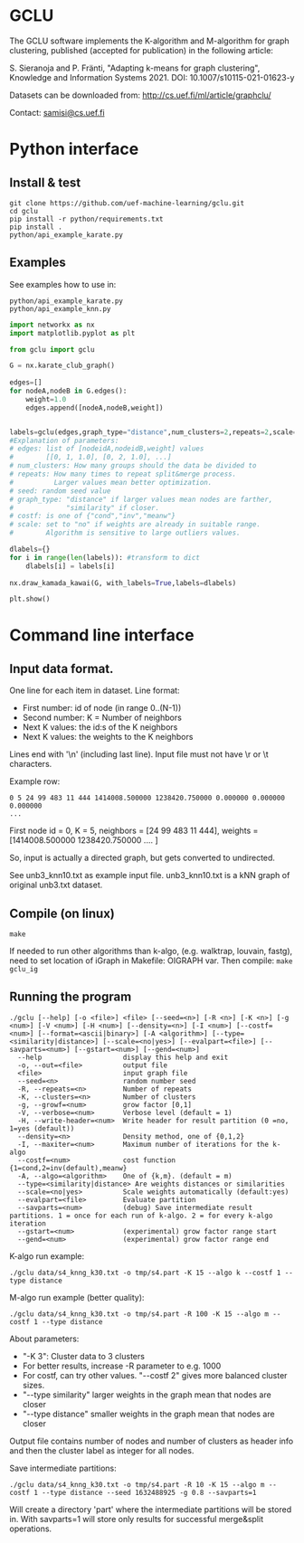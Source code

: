 
# GCLU
The GCLU software implements the K-algorithm and M-algorithm for graph clustering, published (accepted for publication) in the following article:

 S. Sieranoja and P. Fränti, "Adapting k-means for graph clustering", Knowledge and Information Systems 2021. DOI: 10.1007/s10115-021-01623-y 
 
Datasets can be downloaded from:
http://cs.uef.fi/ml/article/graphclu/

Contact: samisi@cs.uef.fi

# Python interface

## Install & test
```
git clone https://github.com/uef-machine-learning/gclu.git
cd gclu
pip install -r python/requirements.txt
pip install .
python/api_example_karate.py
```

## Examples

See examples how to use in:
```
python/api_example_karate.py
python/api_example_knn.py
```

```py
import networkx as nx
import matplotlib.pyplot as plt

from gclu import gclu

G = nx.karate_club_graph()
    
edges=[]
for nodeA,nodeB in G.edges():
    weight=1.0
    edges.append([nodeA,nodeB,weight])


labels=gclu(edges,graph_type="distance",num_clusters=2,repeats=2,scale="no",seed=121288,costf="inv")
#Explanation of parameters:
# edges: list of [nodeidA,nodeidB,weight] values
#        [[0, 1, 1.0], [0, 2, 1.0], ...]    
# num_clusters: How many groups should the data be divided to
# repeats: How many times to repeat split&merge process. 
#          Larger values mean better optimization.
# seed: random seed value
# graph_type: "distance" if larger values mean nodes are farther, 
#             "similarity" if closer.
# costf: is one of {"cond","inv","meanw"}
# scale: set to "no" if weights are already in suitable range. 
#        Algorithm is sensitive to large outliers values.

dlabels={}
for i in range(len(labels)): #transform to dict
    dlabels[i] = labels[i]
    
nx.draw_kamada_kawai(G, with_labels=True,labels=dlabels)

plt.show()
```

# Command line interface
## Input data format.
One line for each item in dataset. Line format:  
 - First number: id of node (in range 0..(N-1))
 - Second number: K = Number of neighbors
 - Next K values: the id:s of the K neighbors
 - Next K values: the weights  to the K neighbors
 
Lines end with '\n' (including last line). Input file must not have \r or \t characters.

Example row: 
```
0 5 24 99 483 11 444 1414008.500000 1238420.750000 0.000000 0.000000 0.000000  
...  
```
First node id = 0, K = 5, neighbors = [24 99 483 11 444], weights = [1414008.500000 1238420.750000 .... ]  

So, input is actually a directed graph, but gets converted to undirected. 

See unb3_knn10.txt as example input file. unb3_knn10.txt is a kNN graph of original unb3.txt dataset.

## Compile (on linux)
```make```

If needed to run other algorithms than k-algo, (e.g. walktrap, louvain, fastg), need  to set location of iGraph in Makefile: OIGRAPH var. Then compile:
```make gclu_ig```
## Running the program
```
./gclu [--help] [-o <file>] <file> [--seed=<n>] [-R <n>] [-K <n>] [-g <num>] [-V <num>] [-H <num>] [--density=<n>] [-I <num>] [--costf=<num>] [--format=<ascii|binary>] [-A <algorithm>] [--type=<similarity|distance>] [--scale=<no|yes>] [--evalpart=<file>] [--savparts=<num>] [--gstart=<num>] [--gend=<num>]
  --help                    display this help and exit
  -o, --out=<file>          output file
  <file>                    input graph file
  --seed=<n>                random number seed
  -R, --repeats=<n>         Number of repeats
  -K, --clusters=<n>        Number of clusters
  -g, --growf=<num>         grow factor [0,1]
  -V, --verbose=<num>       Verbose level (default = 1)
  -H, --write-header=<num>  Write header for result partition (0 =no, 1=yes (default))
  --density=<n>             Density method, one of {0,1,2}
  -I, --maxiter=<num>       Maximum number of iterations for the k-algo
  --costf=<num>             cost function {1=cond,2=inv(default),meanw}
  -A, --algo=<algorithm>    One of {k,m}. (default = m)
  --type=<similarity|distance> Are weights distances or similarities
  --scale=<no|yes>          Scale weights automatically (default:yes)
  --evalpart=<file>         Evaluate partition
  --savparts=<num>          (debug) Save intermediate result partitions. 1 = once for each run of k-algo. 2 = for every k-algo iteration
  --gstart=<num>            (experimental) grow factor range start
  --gend=<num>              (experimental) grow factor range end
```

K-algo run example:
```
./gclu data/s4_knng_k30.txt -o tmp/s4.part -K 15 --algo k --costf 1 --type distance
```

M-algo run example (better quality):
```
./gclu data/s4_knng_k30.txt -o tmp/s4.part -R 100 -K 15 --algo m --costf 1 --type distance
```

About parameters:
 - "-K 3": Cluster data to 3 clusters
 - For better results, increase -R parameter to e.g. 1000
 - For costf, can try other values. "--costf 2" gives more balanced cluster sizes.
 - "--type similarity" larger weights in the graph mean that nodes are closer
 - "--type distance" smaller weights in the graph mean that nodes are closer
 
Output file contains number of nodes and number of clusters as header info and then the cluster label as integer for all nodes.

Save intermediate partitions:
```
./gclu data/s4_knng_k30.txt -o tmp/s4.part -R 10 -K 15 --algo m --costf 1 --type distance --seed 1632488925 -g 0.8 --savparts=1
```
Will create a directory 'part' where the intermediate partitions will be stored in. With savparts=1 will store only results for successful merge&split operations.

